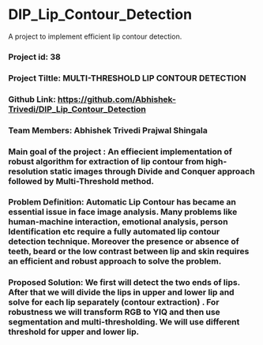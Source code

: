 # DIP_Lip_Contour_Detection
A project to implement efficient lip contour detection.

### Project id:  38

### Project Tiltle: MULTI-THRESHOLD LIP CONTOUR DETECTION

### Github Link: https://github.com/Abhishek-Trivedi/DIP_Lip_Contour_Detection
                
### Team Members: Abhishek Trivedi     Prajwal Shingala

### Main goal of the project : An effiecient implementation of robust algorithm for extraction of lip contour from high-resolution static images through Divide and Conquer approach followed by Multi-Threshold method. 

### Problem Definition: Automatic Lip Contour has became an essential issue in face image analysis. Many problems like human-machine interaction, emotional analysis, person Identification etc require a fully automated lip contour detection technique. Moreover the presence or absence of teeth, beard or the low contrast between lip and skin requires an efficient and robust approach to solve the problem.

### Proposed Solution: We first will detect the two ends of lips. After that we will divide the lips in upper and lower lip and solve for each lip separately (contour extraction) . For robustness we will transform RGB to YIQ and then use segmentation and multi-thresholding. We will use different threshold for upper and lower lip.
